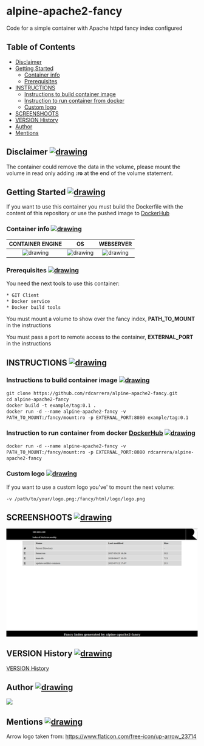 # alpine-apache2-fancy
Code for a simple container with Apache httpd fancy index configured

<a name="table"></a>
## Table of Contents
* [Disclaimer](#disclaimer-)
* [Getting Started](#getting-started-)
  * [Container info](#container-info-)
  * [Prerequisites](#prerequisites-)
* [INSTRUCTIONS](#instructions-)
  * [Instructions to build container image](#instructions-to-build-container-image-)
  * [Instruction to run container from docker](#instruction-to-run-container-from-docker-dockerhub-)
  * [Custom logo](#custom-logo-)
*  [SCREENSHOOTS](#screenshoots-)
*  [VERSION History](#version-history-)
*  [Author](#author-)
*  [Mentions](#mentions-)

## Disclaimer [<img src="https://image.flaticon.com/icons/svg/23/23714.svg" alt="drawing" width="20"/>](#table)
The container could remove the data in the volume, please mount the volume in read only adding __:ro__ at the end of the volume statement.

## Getting Started [<img src="https://image.flaticon.com/icons/svg/23/23714.svg" alt="drawing" width="20"/>](#table)
If you want to use this container you must build the Dockerfile with the content of this repository or use the pushed image to [DockerHub](https://hub.docker.com/r/rdcarrera/alpine-apache2-fancy/)

### Container info [<img src="https://image.flaticon.com/icons/svg/23/23714.svg" alt="drawing" width="20"/>](#table)

| CONTAINER ENGINE | OS | WEBSERVER |
|:---------:|:---------:|:---------:|
| <img src="https://www.docker.com/sites/default/files/vertical.png" alt="drawing" width="100"/> | <img src="https://upload.wikimedia.org/wikipedia/commons/f/f0/Alpinelinux_logo.png" alt="drawing" width="100"/> | <img src="https://www.apache.org/foundation/press/kit/feather_small.png" alt="drawing" width="70"/> |


### Prerequisites [<img src="https://image.flaticon.com/icons/svg/23/23714.svg" alt="drawing" width="20"/>](#table)
You need the next tools to use this container:
```
* GIT Client
* Docker service
* Docker build tools
```
You must mount a volume to show over the fancy index,  __PATH_TO_MOUNT__ in the instructions

You must pass a port to remote access to the container,
__EXTERNAL_PORT__ in the instructions

## INSTRUCTIONS [<img src="https://image.flaticon.com/icons/svg/23/23714.svg" alt="drawing" width="20"/>](#table)
### Instructions to build container image [<img src="https://image.flaticon.com/icons/svg/23/23714.svg" alt="drawing" width="20"/>](#table)
```
git clone https://github.com/rdcarrera/alpine-apache2-fancy.git
cd alpine-apache2-fancy
docker build -t example/tag:0.1 .
docker run -d --name alpine-apache2-fancy -v PATH_TO_MOUNT:/fancy/mount:ro -p EXTERNAL_PORT:8080 example/tag:0.1
```
### Instruction to run container from docker [DockerHub](https://hub.docker.com/r/rdcarrera/alpine-apache2-fancy/) [<img src="https://image.flaticon.com/icons/svg/23/23714.svg" alt="drawing" width="20"/>](#table)

```
docker run -d --name alpine-apache2-fancy -v PATH_TO_MOUNT:/fancy/mount:ro -p EXTERNAL_PORT:8080 rdcarrera/alpine-apache2-fancy
```

### Custom logo [<img src="https://image.flaticon.com/icons/svg/23/23714.svg" alt="drawing" width="20"/>](#table)
If you want to use a custom logo you've' to mount the next volume:
```
-v /path/to/your/logo.png:/fancy/html/logo/logo.png
```

## SCREENSHOOTS [<img src="https://image.flaticon.com/icons/svg/23/23714.svg" alt="drawing" width="20"/>](#table)
![screenshot](screenshoots/01_screenshoot.png)

## VERSION History [<img src="https://image.flaticon.com/icons/svg/23/23714.svg" alt="drawing" width="20"/>](#table)
[VERSION History](VERSION.md)

## Author [<img src="https://image.flaticon.com/icons/svg/23/23714.svg" alt="drawing" width="20"/>](#table)
[<img src="https://avatars0.githubusercontent.com/u/26046280?s=460&v=4"/>](https://github.com/rdcarrera)

## Mentions [<img src="https://image.flaticon.com/icons/svg/23/23714.svg" alt="drawing" width="20"/>](#table)
Arrow logo taken from: https://www.flaticon.com/free-icon/up-arrow_23714
